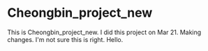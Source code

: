 # Cheongbin_project_new

This is Cheongbin_project_new. I did this project on Mar 21. 
Making changes.
I'm not sure this is right.
Hello.
